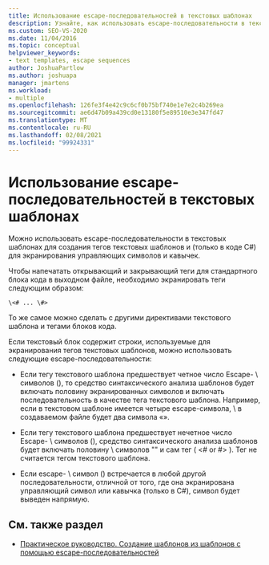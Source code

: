 ```yaml
---
title: Использование escape-последовательностей в текстовых шаблонах
description: Узнайте, как использовать escape-последовательности в текстовых шаблонах для создания тегов текстовых шаблонов, а также для экранирования управляющих символов и кавычек в коде C#.
ms.custom: SEO-VS-2020
ms.date: 11/04/2016
ms.topic: conceptual
helpviewer_keywords:
- text templates, escape sequences
author: JoshuaPartlow
ms.author: joshuapa
manager: jmartens
ms.workload:
- multiple
ms.openlocfilehash: 126fe3f4e42c9c6cf0b75bf740e1e7e2c4b269ea
ms.sourcegitcommit: ae6d47b09a439cd0e13180f5e89510e3e347fd47
ms.translationtype: MT
ms.contentlocale: ru-RU
ms.lasthandoff: 02/08/2021
ms.locfileid: "99924331"
---
```

# <a name="use-escape-sequences-in-text-templates"></a>Использование escape-последовательностей в текстовых шаблонах

Можно использовать escape-последовательности в текстовых шаблонах для создания тегов текстовых шаблонов и (только в коде C#) для экранирования управляющих символов и кавычек.

Чтобы напечатать открывающий и закрывающий теги для стандартного блока кода в выходном файле, необходимо экранировать теги следующим образом:

```
\<# ... \#>
```

То же самое можно сделать с другими директивами текстового шаблона и тегами блоков кода.

Если текстовый блок содержит строки, используемые для экранирования тегов текстовых шаблонов, можно использовать следующие escape-последовательности:

- Если тегу текстового шаблона предшествует четное число Escape- \\ символов (), то средство синтаксического анализа шаблонов будет включать половину экранированных символов и включать последовательность в качестве тега текстового шаблона. Например, если в текстовом шаблоне имеется четыре escape-символа, \\ в создаваемом файле будет два символа «».

- Если тегу текстового шаблона предшествует нечетное число Escape- \\ символов (), средство синтаксического анализа шаблонов будет включать половину \\ символов "" и сам тег ( \<# or #> ). Тег не считается тегом текстового шаблона.

- Если escape- \\ символ () встречается в любой другой последовательности, отличной от того, где она экранирована управляющий символ или кавычка (только в C#), символ будет выведен напрямую.

## <a name="see-also"></a>См. также раздел

- [Практическое руководство. Создание шаблонов из шаблонов с помощью escape-последовательностей](../modeling/how-to-generate-templates-from-templates-by-using-escape-sequences.md)

